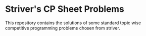 # Striver's CP Sheet Problems
This repository contains the solutions of some standard topic wise competitive programming problems chosen from striver.

